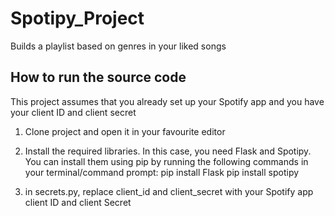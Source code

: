 # Spotipy_Project
Builds a playlist based on genres in your liked songs 

## How to run the source code
This project assumes that you already set up your Spotify app and you have your client ID and client secret

1. Clone project and open it in your favourite editor
2. Install the required libraries. In this case, you need Flask and Spotipy. You can install them using pip by running the following commands in your terminal/command prompt:
pip install Flask
pip install spotipy

3. in secrets.py, replace client_id and client_secret with your Spotify app client ID and client Secret


